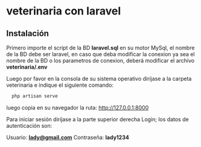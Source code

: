 
# veterinaria con laravel

## Instalación

Primero importe el script de la BD **laravel.sql** en su motor MySql, el nombre de la BD debe ser laravel, en caso que deba modificar la conexion ya sea el nombre de la BD o los parametros de conexion, deberá modificar el archivo **veterinaria/.env**

Luego por favor en la consola de su sistema operativo diríjase a la carpeta veterinaria e indique el siguiente comando:

```bash
  php artisan serve
```

luego copia en su navegador  la ruta: http://127.0.0.1:8000

Para iniciar sesión diríjase a la parte superior derecha Login; los datos de autenticación son: 

Usuario: **lady@gmail.com**
Contraseña: **lady1234**